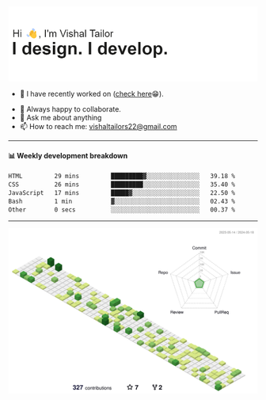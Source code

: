 ![Hi, I'm Vishal Tailor. I design. I develop.](https://github.com/vishaltailors/vishaltailors/blob/main/header.png?raw=true)

- 🔭 I have recently worked on ([check here](https://vishaltailor.com)😁).
<!-- - 🎦 Currently watching: JavaScript: The Hard Parts By Will Sentance. -->
- 👯 Always happy to collaborate.
- 💬 Ask me about anything
- 📫 How to reach me: <a href="mailto:vishaltailors22@gmail.com">vishaltailors22@gmail.com</a>

<hr /> 
<h4>📊 Weekly development breakdown</h4>
<!--START_SECTION:waka-->

```txt
HTML         29 mins         █████████▓░░░░░░░░░░░░░░░   39.18 %
CSS          26 mins         █████████░░░░░░░░░░░░░░░░   35.40 %
JavaScript   17 mins         █████▓░░░░░░░░░░░░░░░░░░░   22.50 %
Bash         1 min           ▓░░░░░░░░░░░░░░░░░░░░░░░░   02.43 %
Other        0 secs          ░░░░░░░░░░░░░░░░░░░░░░░░░   00.37 %
```

<!--END_SECTION:waka-->
<hr /> 

![](./profile-3d-contrib/profile-green-animate.svg)
